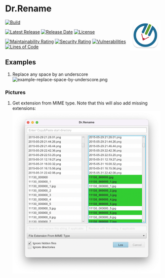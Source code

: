 # Dr.Rename

<img align="right" width="100" height="100" src="drrename_1024.png">

[![Build](https://github.com/drrename/drrename/actions/workflows/build.yml/badge.svg)](https://github.com/drrename/drrename/actions/workflows/build.yml)

[![Latest Release](https://img.shields.io/github/release/drrename/drrename.svg)](https://github.com/drrename/drrename/releases/latest)
[![Release Date](https://img.shields.io/github/release-date/drrename/drrename.svg)](https://github.com/drrename/drrename/releases/latest)
[![License](https://img.shields.io/github/license/drrename/drrename.svg)](https://github.com/drrename/drrename/blob/master/LICENSE)

[![Maintainability Rating](https://sonarcloud.io/api/project_badges/measure?project=Tools1000_drrename&metric=sqale_rating)](https://sonarcloud.io/summary/new_code?id=Tools1000_drrename)
[![Security Rating](https://sonarcloud.io/api/project_badges/measure?project=Tools1000_drrename&metric=security_rating)](https://sonarcloud.io/summary/new_code?id=Tools1000_drrename)
[![Vulnerabilities](https://sonarcloud.io/api/project_badges/measure?project=Tools1000_drrename&metric=vulnerabilities)](https://sonarcloud.io/summary/new_code?id=Tools1000_drrename)
[![Lines of Code](https://sonarcloud.io/api/project_badges/measure?project=Tools1000_drrename&metric=ncloc)](https://sonarcloud.io/summary/new_code?id=Tools1000_drrename)

## Examples

1. Replace any space by an underscore ![example-replace-space-by-underscore.png](./screens/example-replace-space-by-underscore.png)

### Pictures

1. Get extension from MIME type. Note that this will also add missing extensions:
 ![example-add-missing-extension.png](./screens/example-missing-extension.png)

